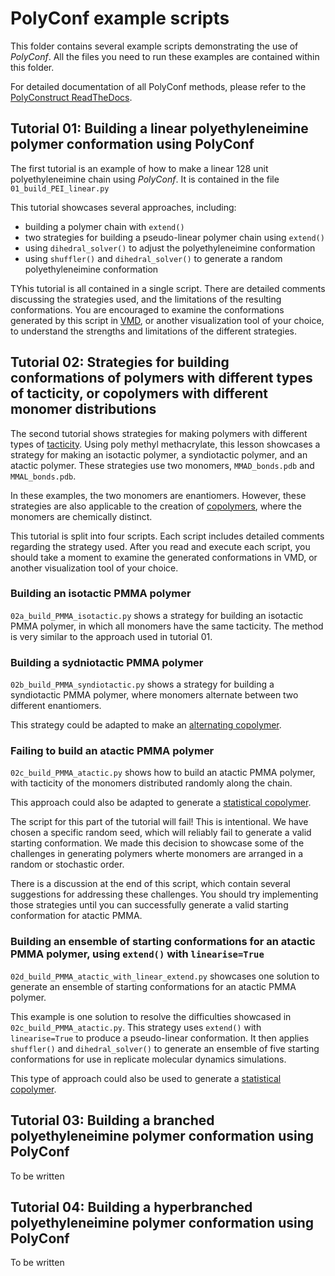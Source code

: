 # PolyConf example scripts

This folder contains several example scripts demonstrating the use of *PolyConf*.  All the files you need to run these examples are contained within this folder.

For detailed documentation of all PolyConf methods, please refer to the [PolyConstruct ReadTheDocs](https://polyconstruct.readthedocs.io/en/latest/index.html).

## Tutorial 01:  Building a linear polyethyleneimine polymer conformation using PolyConf

The first tutorial is an example of how to make a linear 128 unit polyethyleneimine chain using *PolyConf*. It is contained in the file `01_build_PEI_linear.py`

This tutorial showcases several approaches, including:

* building a polymer chain with `extend()`
* two strategies for building a pseudo-linear polymer chain using `extend()`
* using `dihedral_solver()` to adjust the polyethyleneimine conformation
* using `shuffler()` and `dihedral_solver()` to generate a random polyethyleneimine conformation

TYhis tutorial is all contained in a single script.  There are detailed comments discussing the strategies used, and the limitations of the resulting conformations.  You are encouraged to examine the conformations generated by this script in [VMD](https://www.ks.uiuc.edu/Research/vmd/), or another visualization tool of your choice, to understand the strengths and limitations of the different strategies.

## Tutorial 02:  Strategies for building conformations of polymers with different types of tacticity, or copolymers with different monomer distributions

The second tutorial shows strategies for making polymers with different types of [tacticity](https://en.wikipedia.org/wiki/Tacticity).  Using poly methyl methacrylate, this lesson showcases a strategy for making an isotactic polymer, a syndiotactic polymer, and an atactic polymer.  These strategies use two monomers, `MMAD_bonds.pdb` and `MMAL_bonds.pdb`.  

In these examples, the two monomers are enantiomers.  However, these strategies are also applicable to the creation of [copolymers](https://en.wikipedia.org/wiki/Copolymer), where the monomers are chemically distinct.

This tutorial is split into four scripts.  Each script includes detailed comments regarding the strategy used.  After you read and execute each script, you should take a moment to examine the generated conformations in VMD, or another visualization tool of your choice.

### Building an isotactic PMMA polymer

`02a_build_PMMA_isotactic.py` shows a strategy for building an isotactic PMMA polymer, in which all monomers have the same tacticity.  The method is very similar to the approach used in tutorial 01.

### Building a sydniotactic PMMA polymer

`02b_build_PMMA_syndiotactic.py` shows a strategy for building a syndiotactic PMMA polymer, where monomers alternate between two different enantiomers.  

This strategy could be adapted to make an [alternating copolymer](https://en.wikipedia.org/wiki/Copolymer).

### Failing to build an atactic PMMA polymer

`02c_build_PMMA_atactic.py` shows how to build an atactic PMMA polymer, with tacticity of the monomers distributed randomly along the chain.  

This approach could also be adapted to generate a [statistical copolymer](https://en.wikipedia.org/wiki/Copolymer).

The script for this part of the tutorial will fail! This is intentional.  We have chosen a specific random seed, which will reliably fail to generate a valid  starting conformation.  We made this decision to showcase some of the challenges in generating polymers wherte monomers are arranged in a random or stochastic order.  

There is a discussion at the end of this script, which contain several suggestions for addressing these challenges.  You should try implementing those strategies until you can successfully generate a valid starting conformation for atactic PMMA.

### Building an ensemble of starting conformations for an atactic PMMA polymer, using `extend()` with `linearise=True`

`02d_build_PMMA_atactic_with_linear_extend.py` showcases one solution to generate an ensemble of starting conformations for an atactic PMMA polymer.

This example is one solution to resolve the difficulties showcased in `02c_build_PMMA_atactic.py`.  This strategy uses  `extend()` with `linearise=True` to produce a pseudo-linear conformation.   It then applies `shuffler()` and `dihedral_solver()` to generate an ensemble of five starting conformations for use in replicate molecular dynamics simulations.  

This type of approach could also be used to generate a [statistical copolymer](https://en.wikipedia.org/wiki/Copolymer).

## Tutorial 03:  Building a branched polyethyleneimine polymer conformation using PolyConf

To be written

## Tutorial 04:  Building a hyperbranched polyethyleneimine polymer conformation using PolyConf

To be written
